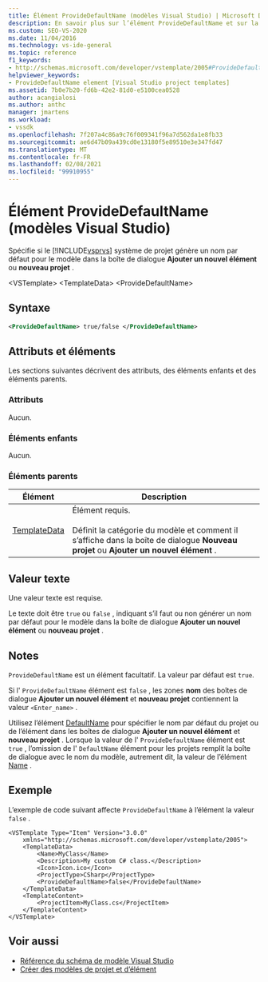 ```yaml
---
title: Élément ProvideDefaultName (modèles Visual Studio) | Microsoft Docs
description: En savoir plus sur l’élément ProvideDefaultName et sur la façon dont il spécifie si Visual Studio génère un nom Visual Studio par défaut dans la boîte de dialogue Ajouter un nouvel élément ou nouveau projet.
ms.custom: SEO-VS-2020
ms.date: 11/04/2016
ms.technology: vs-ide-general
ms.topic: reference
f1_keywords:
- http://schemas.microsoft.com/developer/vstemplate/2005#ProvideDefaultName
helpviewer_keywords:
- ProvideDefaultName element [Visual Studio project templates]
ms.assetid: 7b0e7b20-fd6b-42e2-81d0-e5100cea0528
author: acangialosi
ms.author: anthc
manager: jmartens
ms.workload:
- vssdk
ms.openlocfilehash: 7f207a4c86a9c76f009341f96a7d562da1e8fb33
ms.sourcegitcommit: ae6d47b09a439cd0e13180f5e89510e3e347fd47
ms.translationtype: MT
ms.contentlocale: fr-FR
ms.lasthandoff: 02/08/2021
ms.locfileid: "99910955"
---
```

# <a name="providedefaultname-element-visual-studio-templates"></a>Élément ProvideDefaultName (modèles Visual Studio)
Spécifie si le [!INCLUDE[vsprvs](../code-quality/includes/vsprvs_md.md)] système de projet génère un nom par défaut pour le modèle dans la boîte de dialogue **Ajouter un nouvel élément** ou **nouveau projet** .

 \<VSTemplate> \<TemplateData>
 \<ProvideDefaultName>

## <a name="syntax"></a>Syntaxe

```xml
<ProvideDefaultName> true/false </ProvideDefaultName>
```

## <a name="attributes-and-elements"></a>Attributs et éléments
 Les sections suivantes décrivent des attributs, des éléments enfants et des éléments parents.

### <a name="attributes"></a>Attributs
 Aucun.

### <a name="child-elements"></a>Éléments enfants
 Aucun.

### <a name="parent-elements"></a>Éléments parents

|Élément|Description|
|-------------|-----------------|
|[TemplateData](../extensibility/templatedata-element-visual-studio-templates.md)|Élément requis.<br /><br /> Définit la catégorie du modèle et comment il s’affiche dans la boîte de dialogue **Nouveau projet** ou **Ajouter un nouvel élément** .|

## <a name="text-value"></a>Valeur texte
 Une valeur texte est requise.

 Le texte doit être `true` ou `false` , indiquant s’il faut ou non générer un nom par défaut pour le modèle dans la boîte de dialogue **Ajouter un nouvel élément** ou **nouveau projet** .

## <a name="remarks"></a>Notes
 `ProvideDefaultName` est un élément facultatif. La valeur par défaut est `true`.

 Si l' `ProvideDefaultName` élément est `false` , les zones **nom** des boîtes de dialogue **Ajouter un nouvel élément** et **nouveau projet** contiennent la valeur `<Enter_name>` .

 Utilisez l’élément [DefaultName](../extensibility/defaultname-element-visual-studio-templates.md) pour spécifier le nom par défaut du projet ou de l’élément dans les boîtes de dialogue **Ajouter un nouvel élément** et **nouveau projet** . Lorsque la valeur de l' `ProvideDefaultName` élément est `true` , l’omission de l' `DefaultName` élément pour les projets remplit la boîte de dialogue avec le nom du modèle, autrement dit, la valeur de l’élément [Name](../extensibility/name-element-visual-studio-templates.md) .

## <a name="example"></a>Exemple
 L’exemple de code suivant affecte `ProvideDefaultName` à l’élément la valeur `false` .

```
<VSTemplate Type="Item" Version="3.0.0"
    xmlns="http://schemas.microsoft.com/developer/vstemplate/2005">
    <TemplateData>
        <Name>MyClass</Name>
        <Description>My custom C# class.</Description>
        <Icon>Icon.ico</Icon>
        <ProjectType>CSharp</ProjectType>
        <ProvideDefaultName>false</ProvideDefaultName>
    </TemplateData>
    <TemplateContent>
        <ProjectItem>MyClass.cs</ProjectItem>
    </TemplateContent>
</VSTemplate>
```

## <a name="see-also"></a>Voir aussi
- [Référence du schéma de modèle Visual Studio](../extensibility/visual-studio-template-schema-reference.md)
- [Créer des modèles de projet et d’élément](../ide/creating-project-and-item-templates.md)
